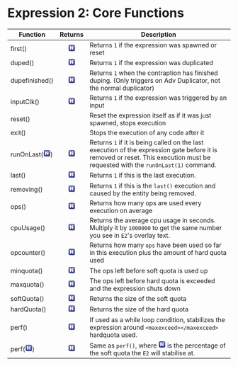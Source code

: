 # Expression 2: Core Functions  
| Function       | Returns                             | Description                                                 |
| -------------- |:-----------------------------------:| ----------------------------------------------------------- |
| first()        | ![Number](Type-Number.png "Number") | Returns `1` if the expression was spawned or reset            |
| duped()        | ![Number](Type-Number.png "Number") | Returns `1` if the expression was duplicated                  |
| dupefinished() | ![Number](Type-Number.png "Number") | Returns `1` when the contraption has finished duping. (Only triggers on Adv Duplicator, not the normal duplicator) |
| inputClk()     | ![Number](Type-Number.png "Number") | Returns `1` if the expression was triggered by an input       |
| reset()        |  | Reset the expression itself as if it was just spawned, stops execution |
| exit()        |  | Stops the execution of any code after it                    |
| runOnLast(![Number](Type-Number.png "Number"))  | ![Number](Type-Number.png "Number") | Returns `1` if it is being called on the last execution of the expression gate before it is removed or reset. This execution must be requested with the `runOnLast(1)` command. |
| last()        | ![Number](Type-Number.png "Number") | Returns `1` if this is the last execution.                  |
| removing()        | ![Number](Type-Number.png "Number") | Returns `1` if this is the `last()` execution and caused by the entity being removed. |
| ops()        | ![Number](Type-Number.png "Number") | Returns how many ops are used every execution on average |
| cpuUsage()        | ![Number](Type-Number.png "Number") | 	Returns the average cpu usage in seconds. Multiply it by `1000000` to get the same number you see in `E2`'s overlay text. |
| opcounter()        | ![Number](Type-Number.png "Number") | Returns how many `ops` have been used so far in this execution plus the amount of hard quota used |
| minquota()        | ![Number](Type-Number.png "Number") | The ops left before soft quota is used up |
| maxquota()        | ![Number](Type-Number.png "Number") | The ops left before hard quota is exceeded and the expression shuts down |
| softQuota()        | ![Number](Type-Number.png "Number") | Returns the size of the soft quota |
| hardQuota()        | ![Number](Type-Number.png "Number") | Returns the size of the hard quota |
| perf()        | ![Number](Type-Number.png "Number") | If used as a while loop condition, stabilizes the expression around `<maxexceed></maxexceed>` hardquota used. |
| perf(![Number](Type-Number.png "Number"))        | ![Number](Type-Number.png "Number") | Same as `perf()`, where ![Number](Type-Number.png "Number") is the percentage of the soft quota the `E2` will stabilise at. |